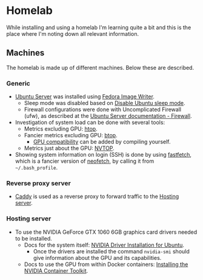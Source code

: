 # Homelab

While installing and using a homelab I'm learning quite a bit and this is the place where I'm noting down all relevant information.

## Machines

The homelab is made up of different machines. Below these are described.

### Generic

* [Ubuntu Server](https://ubuntu.com/download/server) was installed using [Fedora Image Writer](https://github.com/FedoraQt/MediaWriter).
    * Sleep mode was disabled based on [Disable Ubuntu sleep mode](https://en-wiki.ikoula.com/en/Disable_Ubuntu_sleep_mode).
    * Firewall configurations were done with Uncomplicated Firewall (ufw), as described at the [Ubuntu Server documentation - Firewall](https://documentation.ubuntu.com/server/how-to/security/firewalls/).
* Investigation of system load can be done with several tools:
    * Metrics excluding GPU: [htop](https://github.com/htop-dev/htop).
    * Fancier metrics excluding GPU: [btop](https://github.com/aristocratos/btop).
        * [GPU compatibility](https://github.com/aristocratos/btop?tab=readme-ov-file#gpu-compatibility) can be added by compiling yourself.
    * Metrics just about the GPU: [NVTOP](https://github.com/Syllo/nvtop).
* Showing system information on login (SSH) is done by using [fastfetch](https://github.com/fastfetch-cli/fastfetch), which is a fancier version of [neofetch](https://github.com/dylanaraps/neofetch), by calling it from ` ~/.bash_profile`. 

### Reverse proxy server

* [Caddy](https://caddyserver.com/) is used as a reverse proxy to forward traffic to the [Hosting server](#hosting-server).

### Hosting server

* To use the NVIDIA GeForce GTX 1060 6GB graphics card drivers needed to be installed.
    * Docs for the system itself: [NVIDIA Driver Installation for Ubuntu](https://docs.nvidia.com/datacenter/tesla/driver-installation-guide/index.html#ubuntu).
        * Once the drivers are installed the command `nvidia-smi` should give information about the GPU and its capabilities.
    * Docs to use the GPU from within Docker containers: [Installing the NVIDIA Container Toolkit](https://docs.nvidia.com/datacenter/cloud-native/container-toolkit/latest/install-guide.html).

